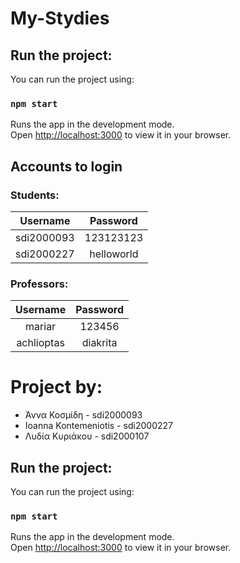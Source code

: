 # My-Stydies

## Run the project:

You can run the project using:

### `npm start`

Runs the app in the development mode.\
Open [http://localhost:3000](http://localhost:3000) to view it in your browser.


## Accounts to login

### Students:
| Username           | Password |
| :----------------: | :------: |
| sdi2000093        | 123123123 |
| sdi2000227        | helloworld |


### Professors:
| Username           | Password |
| :----------------: | :------: |
| mariar        | 123456 |
| achlioptas    | diakrita |



# Project by: 
- Άννα Κοσμίδη - sdi2000093
- Ioanna Kontemeniotis - sdi2000227
- Λυδία Κυριάκου - sdi2000107

## Run the project:

You can run the project using:

### `npm start`

Runs the app in the development mode.\
Open [http://localhost:3000](http://localhost:3000) to view it in your browser.

